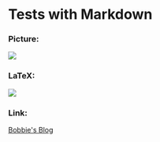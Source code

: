 # Tests with Markdown

### Picture:

![](http://www.raywenderlich.com/wp-content/uploads/2015/11/Octocat.png)

### LaTeX:
 
![](http://latex.codecogs.com/gif.latex?\\prod%20\(n_{i}\)+1)

### Link:

[Bobbie's Blog](http:\\bobbielf2.weebly.com/index.html)
